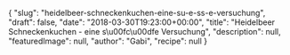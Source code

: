 {
    "slug": "heidelbeer-schneckenkuchen-eine-su-e-ss-e-versuchung",
    "draft": false,
    "date": "2018-03-30T19:23:00+00:00",
    "title": "Heidelbeer Schneckenkuchen - eine s\u00fc\u00dfe Versuchung",
    "description": null,
    "featuredImage": null,
    "author": "Gabi",
    "recipe": null
}

